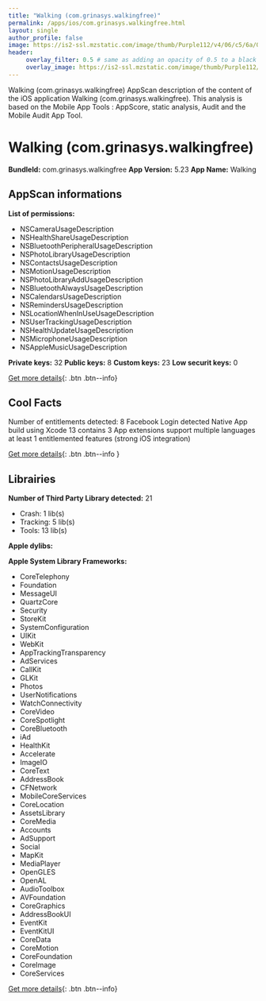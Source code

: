 ```yaml
---
title: "Walking (com.grinasys.walkingfree)"
permalink: /apps/ios/com.grinasys.walkingfree.html
layout: single
author_profile: false
image: https://is2-ssl.mzstatic.com/image/thumb/Purple112/v4/06/c5/6a/06c56a41-044b-8a90-7a3a-da245f7de25c/AppIcon-1x_U007emarketing-0-4-0-P3-85-220.png/512x512bb.jpg
header: 
     overlay_filter: 0.5 # same as adding an opacity of 0.5 to a black background
     overlay_image: https://is2-ssl.mzstatic.com/image/thumb/Purple112/v4/06/c5/6a/06c56a41-044b-8a90-7a3a-da245f7de25c/AppIcon-1x_U007emarketing-0-4-0-P3-85-220.png/512x512bb.jpg
---
```

Walking (com.grinasys.walkingfree) AppScan description of the content of the iOS application Walking (com.grinasys.walkingfree). This analysis is based on the Mobile App Tools : AppScore, static analysis, Audit and the Mobile Audit App Tool.

# Walking (com.grinasys.walkingfree)

**BundleId:** com.grinasys.walkingfree
**App Version:** 5.23
**App Name:** Walking


## AppScan informations 

**List of permissions:** 
- NSCameraUsageDescription
- NSHealthShareUsageDescription
- NSBluetoothPeripheralUsageDescription
- NSPhotoLibraryUsageDescription
- NSContactsUsageDescription
- NSMotionUsageDescription
- NSPhotoLibraryAddUsageDescription
- NSBluetoothAlwaysUsageDescription
- NSCalendarsUsageDescription
- NSRemindersUsageDescription
- NSLocationWhenInUseUsageDescription
- NSUserTrackingUsageDescription
- NSHealthUpdateUsageDescription
- NSMicrophoneUsageDescription
- NSAppleMusicUsageDescription
  
  
**Private keys:** 32
**Public keys:** 8
**Custom keys:** 23
**Low securit keys:** 0
  
[Get more details](/pricing.html){: .btn .btn--info}

## Cool Facts

Number of entitlements detected: 8
Facebook Login detected
Native App
build using Xcode 13
contains 3 App extensions
support multiple languages
at least 1 entitlemented features (strong iOS integration)
  
[Get more details](/pricing.html){: .btn .btn--info }

## Librairies 
**Number of Third Party Library detected:** 21
- Crash: 1 lib(s)
- Tracking: 5 lib(s)
- Tools: 13 lib(s)


**Apple dylibs:**


**Apple System Library Frameworks:**
- CoreTelephony
- Foundation
- MessageUI
- QuartzCore
- Security
- StoreKit
- SystemConfiguration
- UIKit
- WebKit
- AppTrackingTransparency
- AdServices
- CallKit
- GLKit
- Photos
- UserNotifications
- WatchConnectivity
- CoreVideo
- CoreSpotlight
- CoreBluetooth
- iAd
- HealthKit
- Accelerate
- ImageIO
- CoreText
- AddressBook
- CFNetwork
- MobileCoreServices
- CoreLocation
- AssetsLibrary
- CoreMedia
- Accounts
- AdSupport
- Social
- MapKit
- MediaPlayer
- OpenGLES
- OpenAL
- AudioToolbox
- AVFoundation
- CoreGraphics
- AddressBookUI
- EventKit
- EventKitUI
- CoreData
- CoreMotion
- CoreFoundation
- CoreImage
- CoreServices


  
[Get more details](/pricing.html){: .btn .btn--info}

